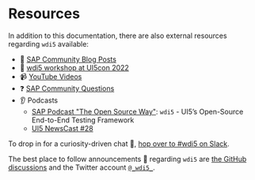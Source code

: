# Resources

In addition to this documentation, there are also external resources regarding `wdi5` available:

- :pencil: [SAP Community Blog Posts](https://blogs.sap.com/tag/wdi5/)
- :construction_worker: [wdi5 workshop at UI5con 2022](https://github.com/ui5-community/wdi5-workshop)
- :video_camera: [YouTube Videos](https://www.youtube.com/results?search_query=wdi5&sp=EgIIBQ%253D%253D)
- :question: [SAP Community Questions](https://answers.sap.com/topics/wdi5.html)
- :ear: Podcasts
  - [SAP Podcast "The Open Source Way"](https://podcast.opensap.info/open-source-way/2022/07/27/wdi5-ui5s-open-source-end-to-end-testing-framework/): `wdi5` - UI5’s Open-Source End-to-End Testing Framework
  - [UI5 NewsCast #28](https://podcast.opensap.info/ui5-newscast/2022/07/04/ui5-newscast-028-wdi5-ui5s-open-source-end-to-end-testing-framework/)

To drop in for a curiosity-driven chat :speech_balloon:, [hop over to #wdi5 on Slack](https://ui5-slack-invite.cfapps.eu10.hana.ondemand.com/).

The best place to follow announcements :mega: regarding `wdi5` are [the GitHub discussions](https://github.com/ui5-community/wdi5/discussions) and the Twitter account [`@_wdi5_`](https://twitter.com/_wdi5_).

